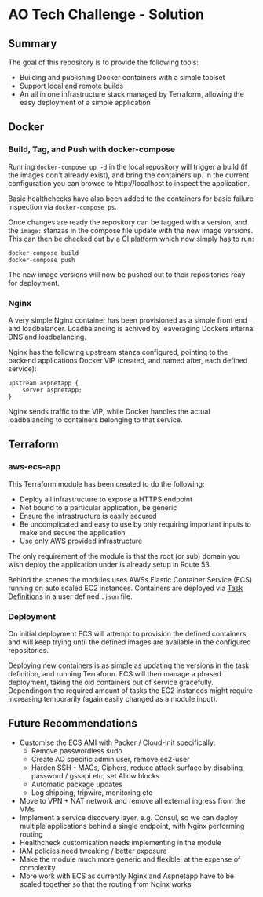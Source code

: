 # AO Tech Challenge - Solution
## Summary
The goal of this repository is to provide the following tools:

* Building and publishing Docker containers with a simple toolset
* Support local and remote builds
* An all in one infrastructure stack managed by Terraform, allowing the easy deployment of a simple application

## Docker
### Build, Tag, and Push with docker-compose
Running `docker-compose up -d` in the local repository will trigger a build (if the images don't already exist), and bring the containers up. In the current configuration you can browse to http://localhost to inspect the application.

Basic healthchecks have also been added to the containers for basic failure inspection via `docker-compose ps`.

Once changes are ready the repository can be tagged with a version, and the `image:` stanzas in the compose file update with the new image versions. This can then be checked out by a CI platform which now simply has to run:
```
docker-compose build
docker-compose push
```
The new image versions will now be pushed out to their repositories reay for deployment.

### Nginx
A very simple Nginx container has been provisioned as a simple front end and loadbalancer. Loadbalancing is achived by leaveraging Dockers internal DNS and loadbalancing.

Nginx has the following upstream stanza configured, pointing to the backend applications Docker VIP (created, and named after, each defined service):

```
upstream aspnetapp {
    server aspnetapp;
}
```

Nginx sends traffic to the VIP, while Docker handles the actual loadbalancing to containers belonging to that service.

## Terraform
### aws-ecs-app
This Terraform module has been created to do the following:

* Deploy all infrastructure to expose a HTTPS endpoint
* Not bound to a particular application, be generic
* Ensure the infrastructure is easily secured
* Be uncomplicated and easy to use by only requiring important inputs to make and secure the application
* Use only AWS provided infrastructure

The only requirement of the module is that the root (or sub) domain you wish deploy the application under is already setup in Route 53.

Behind the scenes the modules uses AWSs Elastic Container Service (ECS) running on auto scaled EC2 instances. Containers are deployed via [Task Definitions](https://docs.aws.amazon.com/AmazonECS/latest/developerguide/task_definition_parameters.html) in a user defined `.json` file.

### Deployment
On initial deployment ECS will attempt to provision the defined containers, and will keep trying until the defined images are available in the configured repositories.

Deploying new containers is as simple as updating the versions in the task definition, and running Terraform. ECS will then manage a phased deployment, taking the old containers out of service gracefully. Dependingon the required amount of tasks the EC2 instances might require increasing temporarily (again easily changed as a module input).

## Future Recommendations
* Customise the ECS AMI with Packer / Cloud-init specifically:
  * Remove passwordless sudo
  * Create AO specific admin user, remove ec2-user
  * Harden SSH - MACs, Ciphers, reduce attack surface by disabling password / gssapi etc, set Allow blocks
  * Automatic package updates
  * Log shipping, tripwire, monitoring etc
* Move to VPN + NAT network and remove all external ingress from the VMs
* Implement a service discovery layer, e.g. Consul, so we can deploy multiple applications behind a single endpoint, with Nginx performing routing
* Healthcheck customisation needs implementing in the module
* IAM policies need tweaking / better exposure
* Make the module much more generic and flexible, at the expense of complexity
* More work with ECS as currently Nginx and Aspnetapp have to be scaled together so that the routing from Nginx works